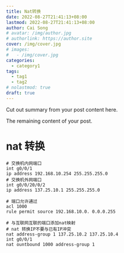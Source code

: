 ```yaml
---
title: Nat转换
date: 2022-08-27T21:41:13+08:00
lastmod: 2022-08-27T21:41:13+08:00
author: Cai Song
# avatar: /img/author.jpg
# authorlink: https://author.site
cover: /img/cover.jpg
# images:
#   - /img/cover.jpg
categories:
  - category1
tags:
  - tag1
  - tag2
# nolastmod: true
draft: true
---
```


Cut out summary from your post content here.

<!--more-->

The remaining content of your post.
# nat 转换
```shell
# 交换机内网端口
int g0/0/1
ip address 192.168.10.254 255.255.255.0
# 交换机外网端口
int g0/0/20/0/2
ip address 137.25.10.1 255.255.255.0

# 端口允许通过
acl 1000
rule permit source 192.168.10.0. 0.0.0.255

# 与互联网互联的端口添加nat映射
# nat 转换IP不要与已有IP冲突
nat address-group 1 137.25.10.2 137.25.10.4
int g0/0/1
nat ountbound 1000 address-group 1
```